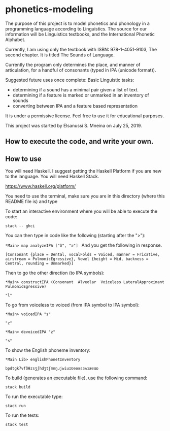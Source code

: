 # phonetics-modeling

The purpose of this project is to model phonetics and phonology in a programming
language according to Linguistics. The source for our information
will be Linguistics textbooks,
and the International Phonetic Alphabet.

Currently, I am using only the textbook with ISBN: 978-1-4051-9103, The
second chapter. It is titled The Sounds of Language.

Currently the program only determines the place, and manner of articulation,
for a handful of consonants (typed in IPA (unicode format)).

Suggested future uses once complete:
Basic Linguistic tasks:
  - determining if a sound has a minimal pair given a list of text.
  - determining if a feature is marked or unmarked in an inventory of sounds
  - converting between IPA and a feature based representation

It is under a permissive license.
Feel free to use it for educational purposes.

This project was started by Elsanussi S. Mneina on July 25, 2019.

## How to execute the code, and write your own.



## How to use
You will need Haskell. I suggest getting the Haskell Platform if you are
new to the language. You will need Haskell Stack.

https://www.haskell.org/platform/



You need to use the terminal, make sure you are in this
directory (where this README file is)  and type

To start an interactive environment where you will be able to execute the
code:

`stack -- ghci`


You can then type in code like the following (starting after the ">"):

`*Main> map analyzeIPA ["ð", "ə"]
`
And you get the following in response.

`[Consonant {place = Dental, vocalFolds = Voiced, manner = Fricative, airstream = PulmonicEgressive},
Vowel {height = Mid, backness = Central, rounding = Unmarked}]`


Then to go the other direction (to IPA symbols):

`*Main> constructIPA (Consonant  Alveolar  Voiceless LateralApproximant PulmonicEgressive)`

`"l"`




To go from voiceless to voiced (from IPA symbol to IPA symbol):

`*Main> voicedIPA "s"`

`"z"`


`*Main> devoicedIPA "z"`

`"s"`


To show the English phoneme inventory:

`*Main Lib> englishPhonetInventory`

`bpdtgkʔvfðθzsʒʃhdʒtʃmnŋɹjwiuɪʊeoəɛɜʌɔæɐɑɒ`




To build (generates an executable file), use the following command:

`stack build`

To run the executable type:

`stack run`

To run the tests:

`stack test`
